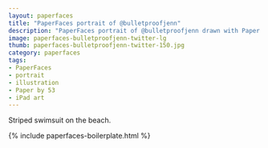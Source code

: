 ```yaml
---
layout: paperfaces
title: "PaperFaces portrait of @bulletproofjenn"
description: "PaperFaces portrait of @bulletproofjenn drawn with Paper by 53 on an iPad."
image: paperfaces-bulletproofjenn-twitter-lg
thumb: paperfaces-bulletproofjenn-twitter-150.jpg
category: paperfaces
tags: 
- PaperFaces
- portrait
- illustration
- Paper by 53
- iPad art
---
```


Striped swimsuit on the beach.

{% include paperfaces-boilerplate.html %}